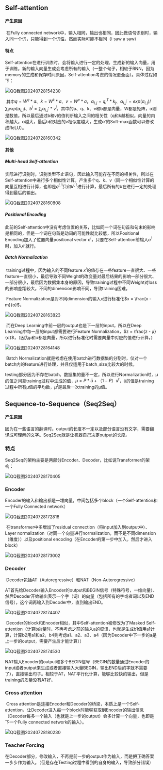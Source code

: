 ## Self-attention

#### 产生原因

​		在Fully connected network中，输入相同，输出也相同，因此做语句识别时，输入同一个词，只能得到一个词性，然而实际可能不相同（I saw a saw）

#### 特点

​		Self-attention在进行训练时，会将输入进行一定的处理，生成新的输入向量，用于训练，新的输入向量生成会考虑所有的输入（一整个句子，相较于RNN，因为memory的生成和保存时间原因，Self-attention考虑的情况更全面）。具体过程如下：

![QQ截图20240728154230](E:\mhy\mod\3dmigoto\Mods\SkinSelectImpact\3Folder\new\QQ截图20240728154230.png)

​		其中$q = W^q *a$、$k = W^k *a$、$v = W^v *a$，$α_{i,j} = q^T_i*k_j$、$α_{i,j} '= exp(α_{i,j})/\sum_jexp(α_{i,j})$、$b^i = \sum_iα_{i,j}'*v^i$。其中的a、q、k、v和b都是向量，W都是矩阵，α则是数值，所以最后通过b和v的值判断输入之间的相关性（q和k越相似，向量的内积越大，α越大，最后b和对应的v相似度越大，生成$α'$的Soft-max函数可以修改成ReLU）。

![QQ截图20240728160342](E:\mhy\mod\3dmigoto\Mods\SkinSelectImpact\3Folder\new\QQ截图20240728160342.png)

#### 其他

##### Multi-head Self-attention

​		实际进行识别时，识别类型不止语句，因此输入可能存在不同的相关性，所以在Self-attention中进行多个相似性计算，产生多个q、k、v（同一个相似性计算的向量互相进行计算，也即是$q^{i,1}$只和$k^{i,1}$进行计算，最后所有的b在进行一定的处理得到最后的输出。

![QQ截图20240728160808](E:\mhy\mod\3dmigoto\Mods\SkinSelectImpact\3Folder\new\QQ截图20240728160808.png)

##### Positional Encoding

​		此前的Self-attention中没有考虑位置的关系，比如同一个词在句首和句末的影响是相同的，但是一个词在句首是动词的可能性就比较低，所以Positional Encoding加入了位置向量positional vector $e^i$，只要在Self-attention前输入$a^i$时，加入$e^i$就行。



##### Batch Normalization

​		training过程中，因为输入的不同feature $x^i$的值存在一些feature一直很大、一些feature一直很小，最后导致不同Weight的改变量对最后结果的影响一部分很大、一部分很小，最后因为数据集本身的原因，导致training过程中不同Weight对loss的影响差距较大，不同的dimension影响不同，导致training困难。

​		Feature Normalization是对不同dimension的输入x进行标准化$x = \frac{x - m}{σ}$，

![QQ截图20240728163823](E:\mhy\mod\3dmigoto\Mods\SkinSelectImpact\3Folder\new\QQ截图20240728163823.png)

​		而在Deep Learning中前一层的output也是下一层的input，所以在Deep Learning中每一层的input都需要进行Feature Normalization，$z = \frac{z - μ}{σ}$，（因为μ和σ都是向量，所以进行标准化时需要向量中对应的值进行计算，）

![QQ截图20240728164148](E:\mhy\mod\3dmigoto\Mods\SkinSelectImpact\3Folder\new\QQ截图20240728164148.png)

​		Batch Normalization就是考虑在使用batch进行数据集的分割时，仅对一个batch内的feature进行处理，并且仅适用于batch_size比较大的时候。

​		testing部分因为不存在batch，数据集的量不一定，所以进行Normalization时，μ的值之间拿training过程中生成的值，$μ = P*ū + （1-P）u^t$，ū的值是training过程中所有μ值的平均数，$μ^t$是最后一次training的μ值。



## Sequence-to-Sequence（Seq2Seq）

#### 产生原因

​		因为在一些语言的翻译时，output的长度不一定以及部分语言没有文字，需要翻译成可理解的文字。Seq2Seq就是让机器自己决定output的长度。

### 特点

​		Seq2Seq的架构主要是两部分Encoder、Decoder，比如说Transformer的架构：

![QQ截图20240728170405](E:\mhy\mod\3dmigoto\Mods\SkinSelectImpact\3Folder\new\QQ截图20240728170405.png)

### Encoder

​		Encoder的输入和输出都是一堆向量，中间包括多个block（一个Self-attention和一个Fully Connected network）

![QQ截图20240728172818](E:\mhy\mod\3dmigoto\Mods\SkinSelectImpact\3Folder\new\QQ截图20240728172818.png)

​		在transformer中多增加了residual connection（将input加入到output中）、Layer normalization（对同一个向量进行normalization，而不是不同dimension（维度））以及positional encoding（在Encoder的第一步中加入，然后才进入block）

![QQ截图20240728173002](E:\mhy\mod\3dmigoto\Mods\SkinSelectImpact\3Folder\new\QQ截图20240728173002.png)

### Decoder

​		Decoder包括AT（Autoregressive）和NAT（Non-Autoregressive）

​		AT首先给Decoder输入Encoder的output和BEGIN信号（特殊符号，一维向量）、然后Decoder开始输出表示一个字（词）的向量（包括所有的字或者词以及END信号），这个词再输入到Decoder中，直到输出END。

![QQ截图20240728174407](E:\mhy\mod\3dmigoto\Mods\SkinSelectImpact\3Folder\new\QQ截图20240728174407.png)

​		Decoder的block和Encoder相似，其中Self-attention被修改为了Masked Self-attention（计算b向量时，不再考虑之前的输入a的资讯，也就是生成b1值用a1计算，计算b2用a1和a2，b4则考虑a1、a2、a3、a4（因为Decoder中下一步的a是上一步的output，需要产生后才能计算））

![QQ截图20240728174530](E:\mhy\mod\3dmigoto\Mods\SkinSelectImpact\3Folder\new\QQ截图20240728174530.png)

​		NAT输入Encoder的output和多个BEGIN信号（BEGIN的数量通过Encoder的input或者output来生成或者直接输入大量BEGIN，输出END后的字就不需要了），直接输出句子。相较于AT，NAT平行化计算，能够比较快的输出，但是training的质量没有AT好。

### Cross attention

​		Cross attention是连接Encoder和Decoder的桥梁，本质上是一个Self-attention，让Decoder进入每一个block时能够获取到Encoder的输出信息（Decoder每多一个输入（也就是上一步的output）会多计算一个向量，也即是下一个Fully connected network的输入）。

![QQ截图20240728180230](E:\mhy\mod\3dmigoto\Mods\SkinSelectImpact\3Folder\new\QQ截图20240728180230.png)

### Teacher Forcing

​		在Decoder部分，修改输入，不再是前一步的output作为输入，而是把正确答案一步步作为输入。（但是存在Testing过程中看到的自身的输入，导致部分错误）